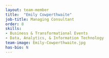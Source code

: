 ```yaml
---
layout: team-member
title:  "Emily Cowperthwaite"
job-title: Managing Consultant
order: 8
skills:
- Business & Transformational Events
- Data, Analytics, & Information Technology
team-image: Emily-Cowperthwaite.jpg
has-bio: N
---
```

